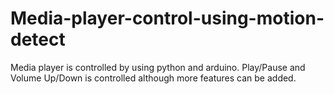 # Media-player-control-using-motion-detect
Media player is controlled by using python and arduino. Play/Pause and Volume Up/Down is controlled although more features can be added.

